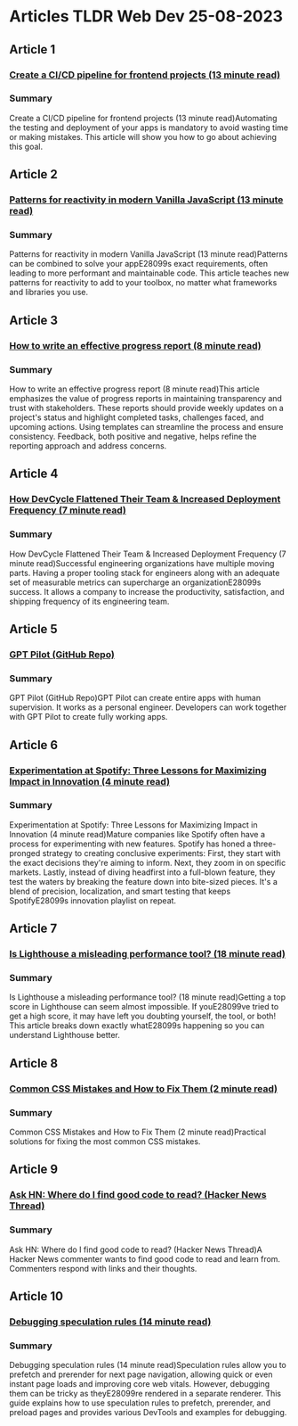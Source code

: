 # Articles TLDR Web Dev 25-08-2023

## Article 1
### [Create a CI/CD pipeline for frontend projects (13 minute read)](https://tldr.tech)
### Summary 
 Create a CI/CD pipeline for frontend projects (13 minute read)Automating the testing and deployment of your apps is mandatory to avoid wasting time or making mistakes. This article will show you how to go about achieving this goal.

## Article 2
### [Patterns for reactivity in modern Vanilla JavaScript (13 minute read)](https://tldr.tech)
### Summary 
 Patterns for reactivity in modern Vanilla JavaScript (13 minute read)Patterns can be combined to solve your appE28099s exact requirements, often leading to more performant and maintainable code.  This article teaches new patterns for reactivity to add to your toolbox, no matter what frameworks and libraries you use.

## Article 3
### [How to write an effective progress report (8 minute read)](https://tldr.tech)
### Summary 
 How to write an effective progress report (8 minute read)This article emphasizes the value of progress reports in maintaining transparency and trust with stakeholders. These reports should provide weekly updates on a project's status and highlight completed tasks, challenges faced, and upcoming actions. Using templates can streamline the process and ensure consistency. Feedback, both positive and negative, helps refine the reporting approach and address concerns.

## Article 4
### [How DevCycle Flattened Their Team & Increased Deployment Frequency (7 minute read)](https://tldr.tech)
### Summary 
 How DevCycle Flattened Their Team & Increased Deployment Frequency (7 minute read)Successful engineering organizations have multiple moving parts. Having a proper tooling stack for engineers along with an adequate set of measurable metrics can supercharge an organizationE28099s success. It allows a company to increase the productivity, satisfaction, and shipping frequency of its engineering team.

## Article 5
### [GPT Pilot (GitHub Repo)](https://tldr.tech)
### Summary 
 GPT Pilot (GitHub Repo)GPT Pilot can create entire apps with human supervision. It works as a personal engineer. Developers can work together with GPT Pilot to create fully working apps.

## Article 6
### [Experimentation at Spotify: Three Lessons for Maximizing Impact in Innovation (4 minute read)](https://tldr.tech)
### Summary 
 Experimentation at Spotify: Three Lessons for Maximizing Impact in Innovation (4 minute read)Mature companies like Spotify often have a process for experimenting with new features. Spotify has honed a three-pronged strategy to creating conclusive experiments: First, they start with the exact decisions they're aiming to inform. Next, they zoom in on specific markets. Lastly, instead of diving headfirst into a full-blown feature, they test the waters by breaking the feature down into bite-sized pieces. It's a blend of precision, localization, and smart testing that keeps SpotifyE28099s innovation playlist on repeat.

## Article 7
### [Is Lighthouse a misleading performance tool? (18 minute read)](https://tldr.tech)
### Summary 
 Is Lighthouse a misleading performance tool? (18 minute read)Getting a top score in Lighthouse can seem almost impossible. If youE28099ve tried to get a high score, it may have left you doubting yourself, the tool, or both! This article breaks down exactly whatE28099s happening so you can understand Lighthouse better.

## Article 8
### [Common CSS Mistakes and How to Fix Them (2 minute read)</strong>](https://tldr.tech)
### Summary 
 Common CSS Mistakes and How to Fix Them (2 minute read)</strong>Practical solutions for fixing the most common CSS mistakes.

## Article 9
### [Ask HN: Where do I find good code to read? (Hacker News Thread)](https://tldr.tech)
### Summary 
 Ask HN: Where do I find good code to read? (Hacker News Thread)A Hacker News commenter wants to find good code to read and learn from. Commenters respond with links and their thoughts.

## Article 10
### [Debugging speculation rules (14 minute read)](https://tldr.tech)
### Summary 
 Debugging speculation rules (14 minute read)Speculation rules allow you to prefetch and prerender for next page navigation, allowing quick or even instant page loads and improving core web vitals. However, debugging them can be tricky as theyE28099re rendered in a separate renderer. This guide explains how to use speculation rules to prefetch, prerender, and preload pages and provides various DevTools and examples for debugging.

